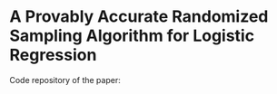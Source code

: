 # A Provably Accurate Randomized Sampling Algorithm for Logistic Regression
 Code repository of the paper:


